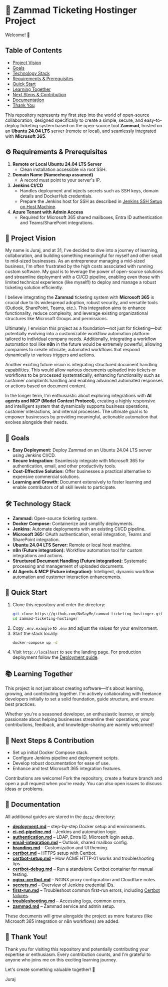 # 🚀 Zammad Ticketing Hostinger Project

Welcome! 👋

## Table of Contents
- [Project Vision](#-project-vision)
- [Goals](#-goals)
- [Technology Stack](#-technology-stack)
- [Requirements & Prerequisites](#-requirements--prerequisites)
- [Quick Start](#-quick-start)
- [Learning Together](#-learning-together)
- [Next Steps & Contribution](#-next-steps--contribution)
- [Documentation](#-documentation)
- [Thank You](#-thank-you)

This repository represents my first step into the world of open-source collaboration, designed specifically to create a simple, secure, and easy-to-deploy ticketing system based on the open-source tool **Zammad**, hosted on an **Ubuntu 24.04 LTS** server (remote or local), and seamlessly integrated with **Microsoft 365**.

## ⚙️ Requirements & Prerequisites

1. **Remote or Local Ubuntu 24.04 LTS Server**
   - Clean installation accessible via root SSH.
2. **Domain Name (Namecheap assumed)**
   - A record must point to your server's IP.
3. **Jenkins CI/CD**
   - Handles deployment and injects secrets such as SSH keys, domain details and DockerHub credentials.
   - Prepare the Jenkins host for SSH as described in [Jenkins SSH Setup on Host Machine](docs/first-run.md#-jenkins-ssh-setup-on-host-machine).
4. **Azure Tenant with Admin Access**
   - Required for Microsoft 365 shared mailboxes, Entra ID authentication and Teams/SharePoint integrations.

## 🎯 Project Vision

My name is Juraj, and at 31, I've decided to dive into a journey of learning, collaboration, and building something meaningful for myself and other small to mid-sized businesses. As an entrepreneur managing a mid-sized business, I'm often frustrated by the high costs associated with running custom software. My goal is to leverage the power of open-source solutions and streamline deployment with a CI/CD pipeline, enabling even those with limited technical experience (like myself!) to deploy and manage a robust ticketing solution efficiently.

I believe integrating the **Zammad** ticketing system with **Microsoft 365** is crucial due to its widespread adoption, robust security, and versatile tools (Outlook, SharePoint, Teams, etc.). This integration aims to enhance functionality, reduce complexity, and leverage existing organizational structures like Microsoft Groups and permissions.

Ultimately, I envision this project as a foundation—not just for ticketing—but potentially evolving into a customizable workflow automation platform tailored to individual company needs. Additionally, integrating a workflow automation tool like **n8n** in the future would be extremely powerful, allowing companies to create intricate, automated workflows that respond dynamically to various triggers and actions.

Another exciting future vision is integrating structured document handling capabilities. This would allow various documents uploaded into tickets or workflows to be processed systematically, enhancing functionality such as customer complaints handling and enabling advanced automated responses or actions based on document content.

In the longer term, I'm enthusiastic about exploring integrations with **AI agents and MCP (Model Context Protocol)**, creating a highly responsive and intelligent system that dynamically supports business operations, customer interactions, and internal processes. The ultimate goal is to empower businesses by providing meaningful, actionable automation that evolves alongside their needs.

## 🔑 Goals

* **Easy Deployment:** Deploy Zammad on an Ubuntu 24.04 LTS server using Jenkins CI/CD.
* **Secure Integration:** Seamlessly integrate with Microsoft 365 for authentication, email, and other productivity tools.
* **Cost-Effective Solution:** Offer businesses a practical alternative to expensive commercial solutions.
* **Learning and Growth:** Document extensively to foster learning and enable contributors of all skill levels to participate.

## 🛠️ Technology Stack

* **Zammad:** Open-source ticketing system.
* **Docker Compose:** Containerize and simplify deployments.
* **Jenkins:** Automate deployments with an existing CI/CD pipeline.
* **Microsoft 365:** OAuth authentication, email integration, Teams and SharePoint integration.
* **Ubuntu 24.04 LTS Server:** Remote or local host machine.
* **n8n (Future integration):** Workflow automation tool for custom integrations and actions.
* **Structured Document Handling (Future integration):** Systematic processing and management of uploaded documents.
* **AI Agents & MCP (Future integration):** Intelligent, dynamic workflow automation and customer interaction enhancements.

## 🚀 Quick Start

1. Clone this repository and enter the directory:
   ```bash
   git clone https://github.com/NoSayMe/zammad-ticketing-hostinger.git
   cd zammad-ticketing-hostinger
   ```
2. Copy `.env.example` to `.env` and adjust the values for your environment.
3. Start the stack locally:
   ```bash
   docker-compose up -d
   ```
4. Visit `http://localhost` to see the landing page. For production deployment follow the [Deployment guide](docs/deployment.md).

## 📚 Learning Together

This project is not just about creating software—it's about learning, growing, and contributing together. I'm actively collaborating with freelance developers initially to set a solid foundation, guide structure, and ensure best practices.

Whether you're a seasoned developer, an enthusiastic learner, or simply passionate about helping businesses streamline their operations, your contributions, feedback, and knowledge-sharing are warmly welcomed!

## 🚧 Next Steps & Contribution

* Set up initial Docker Compose stack.
* Configure Jenkins pipeline and deployment scripts.
* Develop robust documentation for ease of use.
* Enhance and test Microsoft 365 integration features.

Contributions are welcome! Fork the repository, create a feature branch and open a pull request when you're ready. You can also open issues to discuss ideas or problems.

## 📖 Documentation

All additional guides are stored in the [`docs/`](docs/) directory:

- **[deployment.md](docs/deployment.md)** – step-by-step Docker setup and environments.
- **[ci-cd-pipeline.md](docs/ci-cd-pipeline.md)** – Jenkins and automation logic.
- **[authentication.md](docs/authentication.md)** – LDAP, Entra ID, Microsoft login setup.
- **[email-integration.md](docs/email-integration.md)** – Outlook, shared mailbox config.
- **[branding.md](docs/branding.md)** – Customization and UI theming.
- **[certbot.md](docs/certbot.md)** – HTTPS setup with Certbot.
- **[certbot-setup.md](docs/certbot-setup.md)** – How ACME HTTP-01 works and troubleshooting tips.
- **[certbot-debug.md](docs/certbot-debug.md)** – Run a standalone Certbot container for manual testing.
- **[nginx-certbot.md](docs/nginx-certbot.md)** – NGINX proxy configuration and Cloudflare notes.
- **[secrets.md](docs/secrets.md)** – Overview of Jenkins credential IDs.
- **[first-run.md](docs/first-run.md)** – Troubleshoot common first-run errors, including [Certbot failures](docs/first-run.md#-common-certbot-failures-and-how-to-fix-them).
- **[troubleshooting.md](docs/troubleshooting.md)** – Accessing logs, common errors.
- **[zammad.md](docs/zammad.md)** – Zammad service and admin setup.

These documents will grow alongside the project as more features (like Microsoft 365 integration or n8n workflows) are added.

## 🙏 Thank You!

Thank you for visiting this repository and potentially contributing your expertise or enthusiasm. Every contribution counts, and I'm grateful to anyone who joins me on this exciting learning journey.

Let's create something valuable together! 🌟

Juraj
